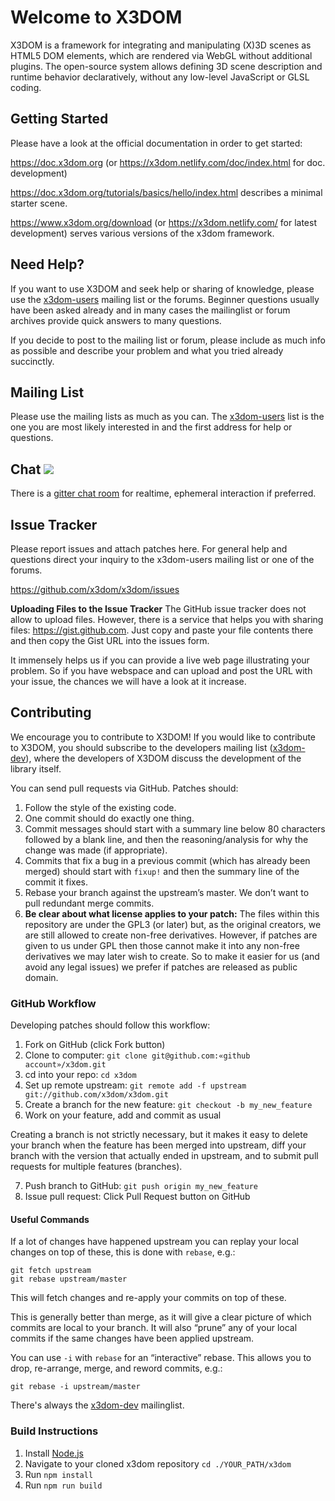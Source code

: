 # Welcome to X3DOM 

X3DOM is a framework for integrating and manipulating (X)3D scenes as HTML5
DOM elements, which are rendered via WebGL without additional plugins.
The open-source system allows defining 3D scene description and runtime
behavior declaratively, without any low-level JavaScript or GLSL coding.

## Getting Started

Please have a look at the official documentation in order to get started:

https://doc.x3dom.org (or https://x3dom.netlify.com/doc/index.html for doc. development)

https://doc.x3dom.org/tutorials/basics/hello/index.html describes a minimal starter scene.

https://www.x3dom.org/download (or https://x3dom.netlify.com/ for latest development) serves various versions of the x3dom framework. 

## Need Help?

If you want to use X3DOM and seek help or sharing of knowledge, please use
the [x3dom-users][] mailing list or the forums. Beginner questions usually have
been asked already and in many cases the mailinglist or forum archives provide
quick answers to many questions.

If you decide to post to the mailing list or forum, please include as much
info as possible and describe your problem and what you tried already
succinctly.

## Mailing List

Please use the mailing lists as much as you can. 
The [x3dom-users][] list is the one you are most likely interested in 
and the first address for help or questions.

## Chat [![](https://badges.gitter.im/x3dom/LOBBY.svg)](https://gitter.im/x3dom/LOBBY?utm_source=badge&utm_medium=badge&utm_campaign=pr-badge)

There is a [gitter chat room](https://gitter.im/x3dom/LOBBY) for realtime, ephemeral interaction if preferred.

## Issue Tracker

Please report issues and attach patches here. For general help and questions
direct your inquiry to the x3dom-users mailing list or one of the forums.

https://github.com/x3dom/x3dom/issues

**Uploading Files to the Issue Tracker**
The GitHub issue tracker does not allow to upload files. However, there is a
service that helps you with sharing files: https://gist.github.com. Just copy
and paste your file contents there and then copy the Gist URL into the
issues form.

It immensely helps us if you can provide a live web page illustrating your
problem. So if you have webspace and can upload and post the URL with your
issue, the chances we will have a look at it increase.

## Contributing

We encourage you to contribute to X3DOM! If you would like to contribute to
X3DOM, you should subscribe to the developers mailing list ([x3dom-dev][]), 
where the developers of X3DOM discuss the development of the library itself.

You can send pull requests via GitHub. Patches should:

  1. Follow the style of the existing code.
  2. One commit should do exactly one thing.
  3. Commit messages should start with a summary line below 80 characters 
     followed by a blank line, and then the reasoning/analysis for why the 
     change was made (if appropriate).
  4. Commits that fix a bug in a previous commit (which has already been 
     merged) should start with `fixup!` and then the summary line of the 
     commit it fixes.
  5. Rebase your branch against the upstream’s master. We don’t want to pull 
     redundant merge commits.
  6. **Be clear about what license applies to your patch:** The files within 
     this repository are under the GPL3 (or later) but, as the original 
     creators, we are still allowed to create non-free derivatives. However, 
     if patches are given to us under GPL then those cannot make it into any 
     non-free derivatives we may later wish to create. So to make it easier 
     for us (and avoid any legal issues) we prefer if patches are released as 
     public domain.

### GitHub Workflow

Developing patches should follow this workflow:

  1.  Fork on GitHub (click Fork button)
  2.  Clone to computer: `git clone git@github.com:«github account»/x3dom.git`
  3.  cd into your repo: `cd x3dom`
  4.  Set up remote upstream: `git remote add -f upstream git://github.com/x3dom/x3dom.git`
  5.  Create a branch for the new feature: `git checkout -b my_new_feature`
  6.  Work on your feature, add and commit as usual

Creating a branch is not strictly necessary, but it makes it easy to delete 
your branch when the feature has been merged into upstream, diff your branch 
with the version that actually ended in upstream, and to submit pull requests 
for multiple features (branches).

  7.  Push branch to GitHub: `git push origin my_new_feature`
  8.  Issue pull request: Click Pull Request button on GitHub

#### Useful Commands

If a lot of changes have happened upstream you can replay your local changes 
on top of these, this is done with `rebase`, e.g.:

```
git fetch upstream
git rebase upstream/master
```

This will fetch changes and re-apply your commits on top of these.

This is generally better than merge, as it will give a clear picture of which 
commits are local to your branch. It will also “prune” any of your local 
commits if the same changes have been applied upstream.

You can use `-i` with `rebase` for an “interactive” rebase. This allows you 
to drop, re-arrange, merge, and reword commits, e.g.:

```
git rebase -i upstream/master
```

There's always the [x3dom-dev][] mailinglist.

### Build Instructions

  1.  Install [Node.js][Node.js]
  2.  Navigate to your cloned x3dom repository ```cd ./YOUR_PATH/x3dom``` 
  3.  Run ```npm install```
  4.  Run ```npm run build```

[x3dom-users]:   https://lists.sourceforge.net/lists/listinfo/x3dom-users
[x3dom-dev]:     https://lists.sourceforge.net/lists/listinfo/x3dom-developers
[GPL 3]:         http://www.gnu.org/copyleft/gpl.html
[Node.js]:       https://nodejs.org/en/
